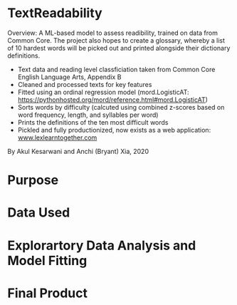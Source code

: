 # TextReadability

Overview: A ML-based model to assess readibility, trained on data from Common Core. The project also hopes to create a glossary, whereby a list of 10 hardest words will be picked out and printed alongside their dictionary definitions. 

* Text data and reading level classficiation taken from Common Core English Language Arts, Appendix B
* Cleaned and processed texts for key features
* Fitted using an ordinal regression model (mord.LogisticAT: https://pythonhosted.org/mord/reference.html#mord.LogisticAT)
* Sorts words by difficulty (calcuted using combined z-scores based on word frequency, length, and syllables per word)
* Prints the definitions of the ten most difficult words
* Pickled and fully productionized, now exists as a web application: www.lexlearntogether.com

By Akul Kesarwani and Anchi (Bryant) Xia, 2020

# Purpose

# Data Used

# Explorartory Data Analysis and Model Fitting

# Final Product
